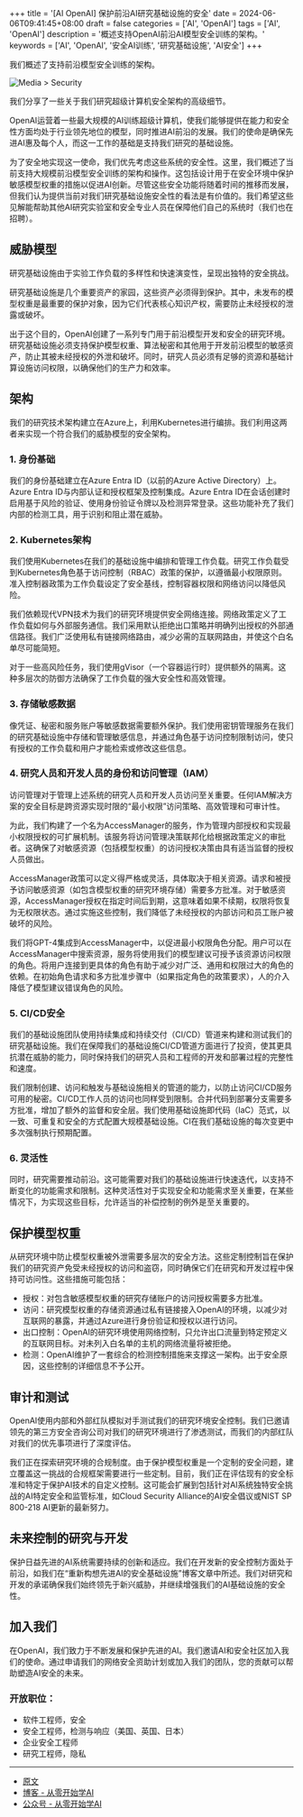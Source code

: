 +++
title = '[AI OpenAI] 保护前沿AI研究基础设施的安全'
date = 2024-06-06T09:41:45+08:00
draft = false
categories = ['AI', 'OpenAI']
tags = ['AI', 'OpenAI']
description = '概述支持OpenAI前沿AI模型安全训练的架构。'
keywords = ['AI', 'OpenAI', '安全AI训练', '研究基础设施', 'AI安全']
+++

我们概述了支持前沿模型安全训练的架构。

![Media > Security](https://images.ctfassets.net/kftzwdyauwt9/3ND00DMJCGocsrnNtx1E15/4037d25fe74733aaf604061293faf647/Alignment_Blog_5_29.png?w=1920&q=90&fm=webp)

我们分享了一些关于我们研究超级计算机安全架构的高级细节。

OpenAI运营着一些最大规模的AI训练超级计算机，使我们能够提供在能力和安全性方面均处于行业领先地位的模型，同时推进AI前沿的发展。我们的使命是确保先进AI惠及每个人，而这一工作的基础是支持我们研究的基础设施。

为了安全地实现这一使命，我们优先考虑这些系统的安全性。这里，我们概述了当前支持大规模前沿模型安全训练的架构和操作。这包括设计用于在安全环境中保护敏感模型权重的措施以促进AI创新。尽管这些安全功能将随着时间的推移而发展，但我们认为提供当前对我们研究基础设施安全性的看法是有价值的。我们希望这些见解能帮助其他AI研究实验室和安全专业人员在保障他们自己的系统时（我们也在招聘）。

## 威胁模型
研究基础设施由于实验工作负载的多样性和快速演变性，呈现出独特的安全挑战。

研究基础设施是几个重要资产的家园，这些资产必须得到保护。其中，未发布的模型权重是最重要的保护对象，因为它们代表核心知识产权，需要防止未经授权的泄露或破坏。

出于这个目的，OpenAI创建了一系列专门用于前沿模型开发和安全的研究环境。研究基础设施必须支持保护模型权重、算法秘密和其他用于开发前沿模型的敏感资产，防止其被未经授权的外泄和破坏。同时，研究人员必须有足够的资源和基础计算设施访问权限，以确保他们的生产力和效率。

## 架构
我们的研究技术架构建立在Azure上，利用Kubernetes进行编排。我们利用这两者来实现一个符合我们的威胁模型的安全架构。

### 1. 身份基础

我们的身份基础建立在Azure Entra ID（以前的Azure Active Directory）上。Azure Entra ID与内部认证和授权框架及控制集成。Azure Entra ID在会话创建时启用基于风险的验证、使用身份验证令牌以及检测异常登录。这些功能补充了我们内部的检测工具，用于识别和阻止潜在威胁。

### 2. Kubernetes架构

我们使用Kubernetes在我们的基础设施中编排和管理工作负载。研究工作负载受到Kubernetes角色基于访问控制（RBAC）政策的保护，以遵循最小权限原则。准入控制器政策为工作负载设定了安全基线，控制容器权限和网络访问以降低风险。

我们依赖现代VPN技术为我们的研究环境提供安全网络连接。网络政策定义了工作负载如何与外部服务通信。我们采用默认拒绝出口策略并明确列出授权的外部通信路径。我们广泛使用私有链接网络路由，减少必需的互联网路由，并使这个白名单尽可能简短。

对于一些高风险任务，我们使用gVisor（一个容器运行时）提供额外的隔离。这种多层次的防御方法确保了工作负载的强大安全性和高效管理。

### 3. 存储敏感数据

像凭证、秘密和服务账户等敏感数据需要额外保护。我们使用密钥管理服务在我们的研究基础设施中存储和管理敏感信息，并通过角色基于访问控制限制访问，使只有授权的工作负载和用户才能检索或修改这些信息。

### 4. 研究人员和开发人员的身份和访问管理（IAM）

访问管理对于管理上述系统的研究人员和开发人员访问至关重要。任何IAM解决方案的安全目标是跨资源实现时限的“最小权限”访问策略、高效管理和可审计性。

为此，我们构建了一个名为AccessManager的服务，作为管理内部授权和实现最小权限授权的可扩展机制。该服务将访问管理决策联邦化给根据政策定义的审批者。这确保了对敏感资源（包括模型权重）的访问授权决策由具有适当监督的授权人员做出。

AccessManager政策可以定义得严格或灵活，具体取决于相关资源。请求和被授予访问敏感资源（如包含模型权重的研究环境存储）需要多方批准。对于敏感资源，AccessManager授权在指定时间后到期，这意味着如果不续期，权限将恢复为无权限状态。通过实施这些控制，我们降低了未经授权的内部访问和员工账户被破坏的风险。

我们将GPT-4集成到AccessManager中，以促进最小权限角色分配。用户可以在AccessManager中搜索资源，服务将使用我们的模型建议可授予该资源访问权限的角色。将用户连接到更具体的角色有助于减少对广泛、通用和权限过大的角色的依赖。在初始角色请求和多方批准步骤中（如果指定角色的政策要求），人的介入降低了模型建议错误角色的风险。

### 5. CI/CD安全

我们的基础设施团队使用持续集成和持续交付（CI/CD）管道来构建和测试我们的研究基础设施。我们在保障我们的基础设施CI/CD管道方面进行了投资，使其更具抗潜在威胁的能力，同时保持我们的研究人员和工程师的开发和部署过程的完整性和速度。

我们限制创建、访问和触发与基础设施相关的管道的能力，以防止访问CI/CD服务可用的秘密。CI/CD工作人员的访问也同样受到限制。合并代码到部署分支需要多方批准，增加了额外的监督和安全层。我们使用基础设施即代码（IaC）范式，以一致、可重复和安全的方式配置大规模基础设施。CI在我们基础设施的每次变更中多次强制执行预期配置。

### 6. 灵活性

同时，研究需要推动前沿。这可能需要对我们的基础设施进行快速迭代，以支持不断变化的功能需求和限制。这种灵活性对于实现安全和功能需求至关重要，在某些情况下，为实现这些目标，允许适当的补偿控制的例外是至关重要的。

## 保护模型权重
从研究环境中防止模型权重被外泄需要多层次的安全方法。这些定制控制旨在保护我们的研究资产免受未经授权的访问和盗窃，同时确保它们在研究和开发过程中保持可访问性。这些措施可能包括：

- 授权：对包含敏感模型权重的研究存储账户的访问授权需要多方批准。
- 访问：研究模型权重的存储资源通过私有链接接入OpenAI的环境，以减少对互联网的暴露，并通过Azure进行身份验证和授权以进行访问。
- 出口控制：OpenAI的研究环境使用网络控制，只允许出口流量到特定预定义的互联网目标。对未列入白名单的主机的网络流量将被拒绝。
- 检测：OpenAI维护了一套综合的检测控制措施来支撑这一架构。出于安全原因，这些控制的详细信息不予公开。

## 审计和测试
OpenAI使用内部和外部红队模拟对手测试我们的研究环境安全控制。我们已邀请领先的第三方安全咨询公司对我们的研究环境进行了渗透测试，而我们的内部红队对我们的优先事项进行了深度评估。

我们正在探索研究环境的合规制度。由于保护模型权重是一个定制的安全问题，建立覆盖这一挑战的合规框架需要进行一些定制。目前，我们正在评估现有的安全标准和特定于保护AI技术的自定义控制。这可能会扩展到包括针对AI系统独特安全挑战的AI特定安全和监管标准，如Cloud Security Alliance的AI安全倡议或NIST SP 800-218 AI更新的最新努力。

## 未来控制的研究与开发
保护日益先进的AI系统需要持续的创新和适应。我们在开发新的安全控制方面处于前沿，如我们在“重新构想先进AI的安全基础设施”博客文章中所述。我们对研究和开发的承诺确保我们始终领先于新兴威胁，并继续增强我们的AI基础设施的安全性。

## 加入我们
在OpenAI，我们致力于不断发展和保护先进的AI。我们邀请AI和安全社区加入我们的使命。通过申请我们的网络安全资助计划或加入我们的团队，您的贡献可以帮助塑造AI安全的未来。

### 开放职位：

- 软件工程师，安全
- 安全工程师，检测与响应（美国、英国、日本）
- 企业安全工程师
- 研究工程师，隐私

---

- [原文](https://openai.com/index/securing-research-infrastructure-for-advanced-ai/)
- [博客 - 从零开始学AI](https://blog.aihub2022.top/zh/post/ai-openai-securing-research-infrastructure-for-advanced-ai/)
- [公众号 - 从零开始学AI](https://mp.weixin.qq.com/s?__biz=MzA3MDIyNTgzNA==&mid=2649977381&idx=1&sn=4475f713279278a3de91651197d872ed&chksm=86c7c8e0b1b041f630421c6fac91479bc50b89a810941e3f76e0a723763794bba96221bf1dac#rd)
<!-- - [CSDN - 从零开始学AI](...) -->
<!-- - [掘金 - 从零开始学AI](...) -->
<!-- - [知乎 - 从零开始学AI](...) -->
<!-- - [阿里云 - 从零开始学AI](...) -->
<!-- - [腾讯云 - 从零开始学AI](...) -->
